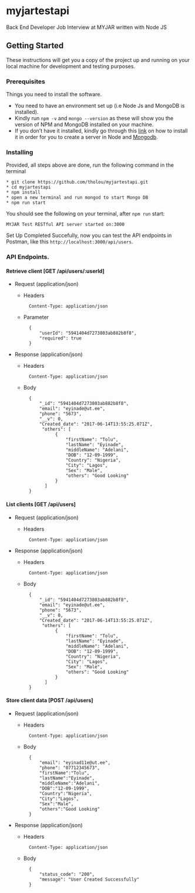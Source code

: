 # myjartestapi
Back End Developer Job Interview at MYJAR written with Node JS
## Getting Started
These instructions will get you a copy of the project up and running on your local machine for development and testing purposes.
### Prerequisites
Things you need to install the software.

* You need to have an environment set up (i.e Node Js and MongoDB is installed).
* Kindly run `npm -v` and `mongo --version` as these will show you the version of NPM and MongoDB installed on your machine.
* If you don’t have it installed, kindly go through this [link](https://nodejs.org/en/download/package-manager/) on how to install it in order for you to create a server in Node and [Mongodb](https://docs.mongodb.com/manual/installation/).

### Installing
Provided, all steps above are done, run the following command in the terminal
```
* git clone https://github.com/tholou/myjartestapi.git
* cd myjartestapi
* npm install
* open a new terminal and run mongod to start Mongo DB
* npm run start
``` 

You should see the following on your terminal, after `npm run` start:
```
MYJAR Test RESTful API server started on:3000
```

Set Up Completed Succefully, now you can test the API endpoints in Postman, like this `http://localhost:3000/api/users`.

### API Endpoints.

#### Retrieve client [GET /api/users/:userId]


+ Request (application/json)
    + Headers

            Content-Type: application/json
    + Parameter

            {
                "userId": "5941404d7273803ab882b8f8",
                "required": true
            }
 + Response (application/json)
    + Headers

            Content-Type: application/json
    + Body

            {
                "_id": "5941404d7273803ab882b8f8",
                "email": "eyinade@ut.ee",
                "phone": "5673",
                "__v": 0,
                "Created_date": "2017-06-14T13:55:25.071Z",
                 "others": [
                      {
                          "firstName": "Tolu",
                          "lastName": "Eyinade",
                          "middleName": "Adelani",
                          "DOB": "12-09-1999",
                          "Country": "Nigeria",
                          "City": "Lagos",
                          "Sex": "Male",
                          "others": "Good Looking"
                      }
                  ]
            }
          
#### List clients [GET /api/users]


+ Request (application/json)
    + Headers

            Content-Type: application/json
    
 + Response (application/json)
    + Headers

            Content-Type: application/json
    + Body

            {
                "_id": "5941404d7273803ab882b8f8",
                "email": "eyinade@ut.ee",
                "phone": "5673",
                "__v": 0,
                "Created_date": "2017-06-14T13:55:25.071Z",
                 "others": [
                      {
                          "firstName": "Tolu",
                          "lastName": "Eyinade",
                          "middleName": "Adelani",
                          "DOB": "12-09-1999",
                          "Country": "Nigeria",
                          "City": "Lagos",
                          "Sex": "Male",
                          "others": "Good Looking"
                      }
                  ]
            }
            
#### Store client data [POST /api/users]


+ Request (application/json)
    + Headers

            Content-Type: application/json
    + Body

            {
                "email": "eyinad11e@ut.ee",
                "phone": "07712345673",
                "firstName":"Tolu",
                "lastName":"Eyinade",
                "middleName":"Adelani",
                "DOB":"12-09-1999",
                "Country":"Nigeria",
                "City":"Lagos",
                "Sex":"Male",
                "others":"Good Looking"
            }
 + Response (application/json)
    + Headers

            Content-Type: application/json
    + Body

            {
                "status_code": "200",
                "message": "User Created Successfully"                
            }
